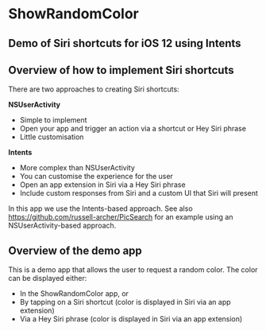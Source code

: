 # ShowRandomColor
## Demo of Siri shortcuts for iOS 12 using Intents

## Overview of how to implement Siri shortcuts
There are two approaches to creating Siri shortcuts:

**NSUserActivity**
* Simple to implement
* Open your app and trigger an action via a shortcut or Hey Siri phrase
* Little customisation

**Intents**
* More complex than NSUserActivity
* You can customise the experience for the user
* Open an app extension in Siri via a Hey Siri phrase
* Include custom responses from Siri and a custom UI that Siri will present

In this app we use the Intents-based approach. 
See also https://github.com/russell-archer/PicSearch for an example using an NSUserActivity-based approach.

## Overview of the demo app
This is a demo app that allows the user to request a random color. 
The color can be displayed either:

* In the ShowRandomColor app, or
* By tapping on a Siri shortcut (color is displayed in Siri via an app extension)
* Via a Hey Siri phrase (color is displayed in Siri via an app extension)
